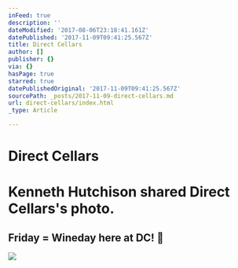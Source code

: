 ```yaml
---
inFeed: true
description: ''
dateModified: '2017-08-06T23:18:41.161Z'
datePublished: '2017-11-09T09:41:25.567Z'
title: Direct Cellars
author: []
publisher: {}
via: {}
hasPage: true
starred: true
datePublishedOriginal: '2017-11-09T09:41:25.567Z'
sourcePath: _posts/2017-11-09-direct-cellars.md
url: direct-cellars/index.html
_type: Article

---
```

# Direct Cellars

# Kenneth Hutchison shared Direct Cellars's photo.

## Friday = Wineday here at DC! 🍷

<article style=""><img src="https://scontent.xx.fbcdn.net/v/t1.0-9/p720x720/19875136_776459025866082_800521513649286484_n.png?oh=f3a9af9bbd18ffb65139e628b8098667&amp;oe=5A321D93" /></article>